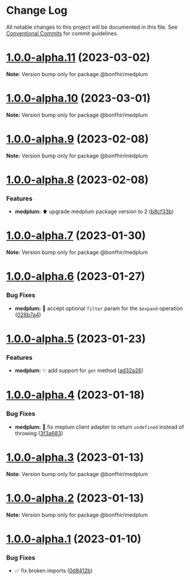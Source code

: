 # Change Log

All notable changes to this project will be documented in this file.
See [Conventional Commits](https://conventionalcommits.org) for commit guidelines.

# [1.0.0-alpha.11](https://github.com/bonfhir/bonfhir/compare/@bonfhir/medplum@1.0.0-alpha.10...@bonfhir/medplum@1.0.0-alpha.11) (2023-03-02)

**Note:** Version bump only for package @bonfhir/medplum





# [1.0.0-alpha.10](https://github.com/bonfhir/bonfhir/compare/@bonfhir/medplum@1.0.0-alpha.9...@bonfhir/medplum@1.0.0-alpha.10) (2023-03-01)

**Note:** Version bump only for package @bonfhir/medplum





# [1.0.0-alpha.9](https://github.com/bonfhir/bonfhir/compare/@bonfhir/medplum@1.0.0-alpha.8...@bonfhir/medplum@1.0.0-alpha.9) (2023-02-08)

**Note:** Version bump only for package @bonfhir/medplum





# [1.0.0-alpha.8](https://github.com/bonfhir/bonfhir/compare/@bonfhir/medplum@1.0.0-alpha.7...@bonfhir/medplum@1.0.0-alpha.8) (2023-02-08)


### Features

* **medplum:** :arrow_up: upgrade medplum package version to 2 ([b8cf33b](https://github.com/bonfhir/bonfhir/commit/b8cf33b88df8c58e7c6d74de5ba8de7acc0f2abb))





# [1.0.0-alpha.7](https://github.com/bonfhir/bonfhir/compare/@bonfhir/medplum@1.0.0-alpha.6...@bonfhir/medplum@1.0.0-alpha.7) (2023-01-30)

**Note:** Version bump only for package @bonfhir/medplum





# [1.0.0-alpha.6](https://github.com/bonfhir/bonfhir/compare/@bonfhir/medplum@1.0.0-alpha.5...@bonfhir/medplum@1.0.0-alpha.6) (2023-01-27)


### Bug Fixes

* **medplum:** :bug: accept optional `filter` param for the `$expand` operation ([026b7a4](https://github.com/bonfhir/bonfhir/commit/026b7a4f57323a27af102b57cc07af483e95c3b9))





# [1.0.0-alpha.5](https://github.com/bonfhir/bonfhir/compare/@bonfhir/medplum@1.0.0-alpha.4...@bonfhir/medplum@1.0.0-alpha.5) (2023-01-23)


### Features

* **medplum:** :sparkles: add support for `get` method ([ad32a26](https://github.com/bonfhir/bonfhir/commit/ad32a2643e4dbfd80f58061bd3af05b6f4e5019e))





# [1.0.0-alpha.4](https://github.com/bonfhir/bonfhir/compare/@bonfhir/medplum@1.0.0-alpha.3...@bonfhir/medplum@1.0.0-alpha.4) (2023-01-18)


### Bug Fixes

* **medplum:** :bug: fix meplum client adapter to return `undefined` instead of throwing ([3f3a683](https://github.com/bonfhir/bonfhir/commit/3f3a683fb39b276091a216daa091abf9775a64cd))





# [1.0.0-alpha.3](https://github.com/bonfhir/bonfhir/compare/@bonfhir/medplum@1.0.0-alpha.2...@bonfhir/medplum@1.0.0-alpha.3) (2023-01-13)

**Note:** Version bump only for package @bonfhir/medplum





# [1.0.0-alpha.2](https://github.com/bonfhir/bonfhir/compare/@bonfhir/medplum@1.0.0-alpha.1...@bonfhir/medplum@1.0.0-alpha.2) (2023-01-13)

**Note:** Version bump only for package @bonfhir/medplum





# [1.0.0-alpha.1](https://github.com/bonfhir/bonfhir/compare/@bonfhir/medplum@1.0.0-alpha.0...@bonfhir/medplum@1.0.0-alpha.1) (2023-01-10)


### Bug Fixes

* :white_check_mark: fix broken imports ([0d8412b](https://github.com/bonfhir/bonfhir/commit/0d8412bb97ddda42e0bf83b69814f611ba1bbc32))
